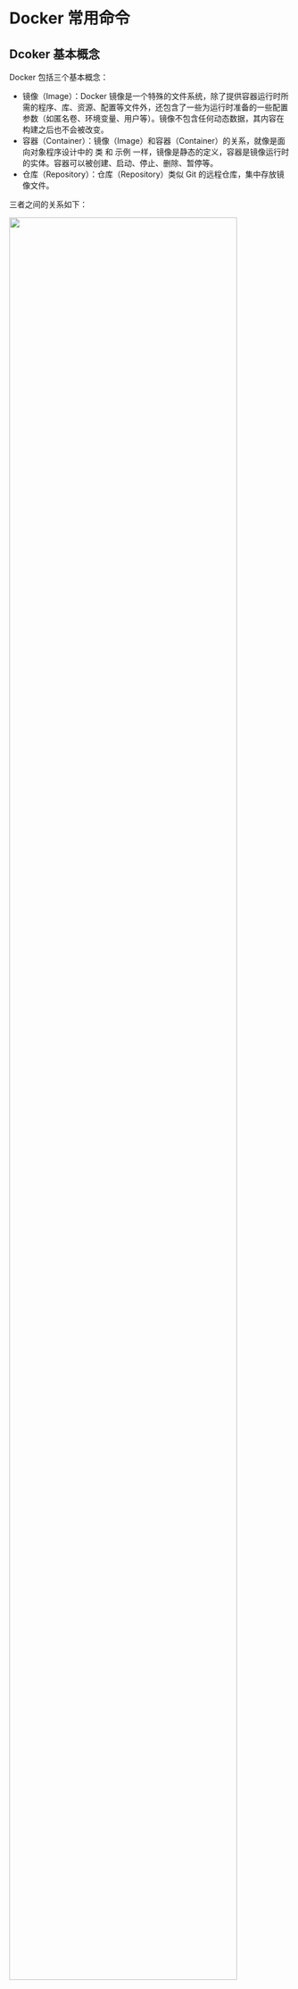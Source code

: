 # Docker 常用命令


## Dcoker 基本概念

Docker 包括三个基本概念：

- 镜像（Image）：Docker 镜像是一个特殊的文件系统，除了提供容器运行时所需的程序、库、资源、配置等文件外，还包含了一些为运行时准备的一些配置参数（如匿名卷、环境变量、用户等）。镜像不包含任何动态数据，其内容在构建之后也不会被改变。
- 容器（Container）：镜像（Image）和容器（Container）的关系，就像是面向对象程序设计中的 类 和 示例 一样，镜像是静态的定义，容器是镜像运行时的实体。容器可以被创建、启动、停止、删除、暂停等。
- 仓库（Repository）：仓库（Repository）类似 Git 的远程仓库，集中存放镜像文件。

三者之间的关系如下：

<img src="/images/docker/container-image-registry.png" alt="" width="90%" />

## 服务

查看 Docker 版本信息

```Shell
docker version
```

启动 Docker

```Shell
service docker start
```

重启 docker 服务

```Shell
service docker restart
```

关闭 docker 服务

```Shell
service docker stop
```

查看 Docker 信息

```Shell
docker info
```

查看命令帮助

```Shell
docker help
docker help run
```

## 容器

### 容器生命周期管理

#### docker run

创建一个新的容器并运行一个命令，语法 `docker run [OPTIONS] IMAGE [COMMAND] [ARG...]`

OPTIONS 说明：

- -a stdin: 指定标准输入输出内容类型，可选 STDIN/STDOUT/STDERR 三项；
- -d: 后台运行容器，并返回容器 ID；
- -i: 以交互模式运行容器，通常与 -t 同时使用；
- -P: 随机端口映射，容器内部端口随机映射到主机的端口
- -p: 指定端口映射，格式为：主机(宿主)端口:容器端口
- -t: 为容器重新分配一个伪输入终端，通常与 -i 同时使用；
- --name="nginx-lb": 为容器指定一个名称；
- --dns 8.8.8.8: 指定容器使用的 DNS 服务器，默认和宿主一致；
- --dns-search example.com: 指定容器 DNS 搜索域名，默认和宿主一致；
- -h "mars": 指定容器的 hostname；
- -e username="ritchie": 设置环境变量；
- --env-file=[]: 从指定文件读入环境变量；
- --cpuset="0-2" or --cpuset="0,1,2": 绑定容器到指定 CPU 运行；
- -m :设置容器使用内存最大值；
- --net="bridge": 指定容器的网络连接类型，支持 bridge/host/none/container: 四种类型；
- --link=[]: 添加链接到另一个容器；
- --expose=[]: 开放一个端口或一组端口；
- --volume , -v: 绑定一个卷

**示例**

使用 docker 镜像 nginx:latest 以后台模式启动一个容器,并将容器命名为 mynginx。

```Shell
docker run --name mynginx -d nginx:latest
```

使用镜像 nginx:latest 以后台模式启动一个容器,并将容器的 80 端口映射到主机随机端口。

```Shell
docker run -P -d nginx:latest
```

使用镜像 nginx:latest，以后台模式启动一个容器,将容器的 80 端口映射到主机的 80 端口,主机的目录 /data 映射到容器的 /data。

```Shell
docker run -p 80:80 -v /data:/data -d nginx:latest
```

绑定容器的 8080 端口，并将其映射到本地主机 127.0.0.1 的 80 端口上。

```Shell
$ docker run -p 127.0.0.1:80:8080/tcp ubuntu bash
```

使用镜像 nginx:latest 以交互模式启动一个容器,在容器内执行/bin/bash 命令。

```Shell
ubuntu@ubuntu:~$ docker run -it nginx:latest /bin/bash
root@b8573233d675:/#
```

#### docker start

启动一个或多个已经被停止的容器，语法`docker start [OPTIONS] CONTAINER [CONTAINER...]`

#### docker stop

停止一个运行中的容器，语法`docker stop [OPTIONS] CONTAINER [CONTAINER...]`

#### docker restart

重启容器，语法`docker restart [OPTIONS] CONTAINER [CONTAINER...]`

#### docker kill

杀掉一个运行中的容器，语法`docker kill [OPTIONS] CONTAINER [CONTAINER...]`

OPTIONS 说明：

- -s :向容器发送一个信号

**示例**

杀掉运行中的容器 mynginx

```Shell
ubuntu@ubuntu:~$ docker kill -s KILL mynginx
mynginx
```

#### docker rm

删除一个或多个容器，语法`docker rm [OPTIONS] CONTAINER [CONTAINER...]`

OPTIONS 说明：

- -f :通过 SIGKILL 信号强制删除一个运行中的容器。
- -l :移除容器间的网络连接，而非容器本身。
- -v :删除与容器关联的卷。

**示例**

强制删除容器 db01、db02：

```Shell
docker rm -f db01 db02
```

#### docker pause

暂停容器中所有的进程，语法`docker pause CONTAINER [CONTAINER...]`

#### docker unpause

恢复容器中所有的进程，语法`docker unpause CONTAINER [CONTAINER...]`

**示例**

暂停数据库容器 db01 提供服务。

```Shell
docker pause db01
```

恢复数据库容器 db01 提供服务。

```Shell
docker unpause db01
```

#### docker create

创建一个新的容器但不启动它，用法同 docker run

语法`docker create [OPTIONS] IMAGE [COMMAND] [ARG...]`，语法同 docker run

**示例**

使用 docker 镜像 nginx:latest 创建一个容器,并将容器命名为 myubuntu

```Shell
ubuntu@ubuntu:~$ docker create --name myubuntu nginx:latest
09b93464c2f75b7b69f83d56a9cfc23ceb50a48a9db7652ee4c27e3e2cb1961f
```

#### docker exec

在运行的容器中执行命令，语法`docker exec [OPTIONS] CONTAINER COMMAND [ARG...]`

OPTIONS 说明：

- -d :分离模式: 在后台运行
- -i :即使没有附加也保持 STDIN 打开
- -t :分配一个伪终端

**示例**

在容器 mynginx 中以交互模式执行容器内 /root/ubuntu.sh 脚本:

```Shell
ubuntu@ubuntu:~$ docker exec -it mynginx /bin/sh /root/ubuntu.sh
http://www.ubuntu.com/
```

在容器 mynginx 中开启一个交互模式的终端:

```Shell
ubuntu@ubuntu:~$ docker exec -i -t  mynginx /bin/bash
root@b1a0703e41e7:/#
```

### 容器操作

#### docker ps

列出容器，语法`docker ps [OPTIONS]`

OPTIONS 说明：

- -a :显示所有的容器，包括未运行的。
- -f :根据条件过滤显示的内容。
- --format :指定返回值的模板文件。
- -l :显示最近创建的容器。
- -n :列出最近创建的 n 个容器。
- --no-trunc :不截断输出。
- -q :静默模式，只显示容器编号。
- -s :显示总的文件大小。

**示例**

列出所有在运行的容器信息。

```Shell
ubuntu@ubuntu:~$ docker ps
CONTAINER ID IMAGE COMMAND ... PORTS NAMES
09b93464c2f7 nginx:latest "nginx -g 'daemon off" ... 80/tcp, 443/tcp myubuntu
96f7f14e99ab mysql:5.6 "docker-entrypoint.sh" ... 0.0.0.0:3306->3306/tcp mymysql
```

输出详情介绍：

- CONTAINER ID: 容器 ID。
- IMAGE: 使用的镜像。
- COMMAND: 启动容器时运行的命令。
- CREATED: 容器的创建时间。
- STATUS: 容器状态。状态有 7 种：
  - created（已创建）
  - restarting（重启中）
  - running（运行中）
  - removing（迁移中）
  - paused（暂停）
  - exited（停止）
  - dead（死亡）
- PORTS: 容器的端口信息和使用的连接类型（tcp\udp）。
- NAMES: 自动分配的容器名称。

#### docker inspect

获取容器/镜像的元数据，语法`docker inspect [OPTIONS] NAME|ID [NAME|ID...]`

OPTIONS 说明：

- -f :指定返回值的模板文件。
- -s :显示总的文件大小。
- --type :为指定类型返回 JSON。

#### docker top

查看容器中运行的进程信息，支持 ps 命令参数，语法`docker top [OPTIONS] CONTAINER [ps OPTIONS]`

容器运行时不一定有/bin/bash 终端来交互执行 top 命令，而且容器还不一定有 top 命令，可以使用 docker top 来实现查看 container 中正在运行的进程。

#### docker attach

连接到正在运行中的容器，语法`docker attach [OPTIONS] CONTAINER`

要 attach 上去的容器必须正在运行，可以同时连接上同一个 container 来共享屏幕（与 screen 命令的 attach 类似）。

#### docker events

从服务器获取实时事件，语法`docker events [OPTIONS]`

OPTIONS 说明：

- -f ：根据条件过滤事件；
- --since ：从指定的时间戳后显示所有事件;
- --until ：流水时间显示到指定的时间为止；

#### docker logs

获取容器的日志，语法`docker logs [OPTIONS] CONTAINER`

OPTIONS 说明：

- -f : 跟踪日志输出
- --since :显示某个开始时间的所有日志
- -t : 显示时间戳
- --tail :仅列出最新 N 条容器日志

#### docker wait

阻塞运行直到容器停止，然后打印出它的退出代码，语法`docker wait [OPTIONS] CONTAINER [CONTAINER...]`

#### docker export

将文件系统作为一个 tar 归档文件导出到 STDOUT，语法`docker export [OPTIONS] CONTAINER`

OPTIONS 说明：

- -o :将输入内容写到文件。

**示例**

将 id 为 a404c6c174a2 的容器按日期保存为 tar 文件。

```Shell
ubuntu@ubuntu:~$ docker export -o mysql-`date +%Y%m%d`.tar a404c6c174a2
ubuntu@ubuntu:~$ ls mysql-`date +%Y%m%d`.tar
mysql-20160711.tar
```

#### docker port

用于列出指定的容器的端口映射，或者查找将 PRIVATE_PORT NAT 到面向公众的端口。

语法`docker port [OPTIONS] CONTAINER [PRIVATE_PORT[/PROTO]]`

#### docker stats

显示容器资源的使用情况，包括：CPU、内存、网络 I/O 等。

语法`docker stats [OPTIONS] [CONTAINER...]`

OPTIONS 说明：

- --all , -a :显示所有的容器，包括未运行的。
- --format :指定返回值的模板文件。
- --no-stream :展示当前状态就直接退出了，不再实时更新。
- --no-trunc :不截断输出。

**示例**

列出所有在运行的容器信息。

```Shell
ubuntu@ubuntu:~$  docker stats
CONTAINER ID        NAME                                    CPU %               MEM USAGE / LIMIT     MEM %               NET I/O             BLOCK I/O           PIDS
b95a83497c91        awesome_brattain                        0.28%               5.629MiB / 1.952GiB   0.28%               916B / 0B           147kB / 0B          9
67b2525d8ad1        foobar                                  0.00%               1.727MiB / 1.952GiB   0.09%               2.48kB / 0B         4.11MB / 0B         2
```

输出详情介绍：

- CONTAINER ID 与 NAME: 容器 ID 与名称。
- CPU % 与 MEM %: 容器使用的 CPU 和内存的百分比。
- MEM USAGE / LIMIT: 容器正在使用的总内存，以及允许使用的内存总量。
- NET I/O: 容器通过其网络接口发送和接收的数据量。
- BLOCK I/O: 容器从主机上的块设备读取和写入的数据量。
- PIDs: 容器创建的进程或线程数。

以 JSON 格式输出：

```Shell
ubuntu@ubuntu:~$ docker stats nginx --no-stream --format "{{ json . }}"
  {"BlockIO":"0B / 13.3kB","CPUPerc":"0.03%","Container":"nginx","ID":"ed37317fbf42","MemPerc":"0.24%","MemUsage":"2.352MiB / 982.5MiB","Name":"nginx","NetIO":"539kB / 606kB","PIDs":"2"}
```

### 容器 rootfs 命令

#### docker commit

从容器创建一个新的镜像，语法`docker commit [OPTIONS] CONTAINER [REPOSITORY[:TAG]]`

OPTIONS 说明：

- -a :提交的镜像作者；
- -c :使用 Dockerfile 指令来创建镜像；
- -m :提交时的说明文字；
- -p :在 commit 时，将容器暂停。

**示例**

将容器 a404c6c174a2 保存为新的镜像,并添加提交人信息和说明信息。

```Shell
ubuntu@ubuntu:~$ docker commit -a "ubuntu.com" -m "my apache" a404c6c174a2  mymysql:v1
sha256:37af1236adef1544e8886be23010b66577647a40bc02c0885a6600b33ee28057
ubuntu@ubuntu:~$ docker images mymysql:v1
REPOSITORY          TAG                 IMAGE ID            CREATED             SIZE
mymysql             v1                  37af1236adef        15 seconds ago      329 MB
```

#### docker cp

用于容器与主机之间的数据拷贝。

**语法**

`docker cp [OPTIONS] CONTAINER:SRC_PATH DEST_PATH|-`

`docker cp [OPTIONS] SRC_PATH|- CONTAINER:DEST_PATH`

OPTIONS 说明：

- -L :保持源目标中的链接

**示例**

将主机/www/ubuntu 目录拷贝到容器 96f7f14e99ab 的/www 目录下。

```Shell
docker cp /www/ubuntu 96f7f14e99ab:/www/
```

将主机/www/ubuntu 目录拷贝到容器 96f7f14e99ab 中，目录重命名为 www。

```Shell
docker cp /www/ubuntu 96f7f14e99ab:/www
```

将容器 96f7f14e99ab 的/www 目录拷贝到主机的/tmp 目录中。

```Shell
docker cp  96f7f14e99ab:/www /tmp/
```

#### docker diff

检查容器里文件结构的更改，语法`docker diff [OPTIONS] CONTAINER`

## 镜像仓库

### docker login

登陆到一个 Docker 镜像仓库，如果未指定镜像仓库地址，默认为官方仓库 Docker Hub

语法`docker login [OPTIONS] [SERVER]`

OPTIONS 说明：

- -u :登陆的用户名
- -p :登陆的密码

**示例**

登陆到 Docker Hub

```Shell
docker login -u 用户名 -p 密码
# 登出 Docker Hub
# docker logout
```

### docker logout

登出一个 Docker 镜像仓库，如果未指定镜像仓库地址，默认为官方仓库 Docker Hub

语法`docker logout [OPTIONS] [SERVER]`

### docker pull

从镜像仓库中拉取或者更新指定镜像，语法`docker pull [OPTIONS] NAME[:TAG|@DIGEST]`

OPTIONS 说明：

- -a :拉取所有 tagged 镜像
- --disable-content-trust :忽略镜像的校验,默认开启

### docker push

将本地的镜像上传到镜像仓库,要先登陆到镜像仓库

语法`docker push [OPTIONS] NAME[:TAG]`

OPTIONS 说明：

- --disable-content-trust :忽略镜像的校验,默认开启

### docker search

从 Docker Hub 查找镜像，语法`docker search [OPTIONS] TERM`

OPTIONS 说明：

- --automated :只列出 automated build 类型的镜像；
- --no-trunc :显示完整的镜像描述；
- -f <过滤条件>:列出收藏数不小于指定值的镜像。

**示例**

从 Docker Hub 查找所有镜像名包含 java，并且收藏数大于 10 的镜像

```Shell
ubuntu@ubuntu:~$ docker search -f stars=10 java
NAME                  DESCRIPTION                           STARS   OFFICIAL   AUTOMATED
java                  Java is a concurrent, class-based...   1037    [OK]
anapsix/alpine-java   Oracle Java 8 (and 7) with GLIBC ...   115                [OK]
develar/java                                                 46                 [OK]
```

参数说明：

- NAME: 镜像仓库源的名称
- DESCRIPTION: 镜像的描述
- OFFICIAL: 是否 docker 官方发布
- stars: 类似 Github 里面的 star，表示点赞、喜欢的意思。
- AUTOMATED: 自动构建。

## 本地镜像管理

### docker images

列出本地镜像，语法`docker images [OPTIONS] [REPOSITORY[:TAG]]`

OPTIONS 说明：

- -a :列出本地所有的镜像（含中间映像层，默认情况下，过滤掉中间映像层）；
- --digests :显示镜像的摘要信息；
- -f :显示满足条件的镜像；
- --format :指定返回值的模板文件；
- --no-trunc :显示完整的镜像信息；
- -q :只显示镜像 ID。

### docker rmi

删除本地一个或多个镜像，语法`docker rmi [OPTIONS] IMAGE [IMAGE...]`

OPTIONS 说明：

- -f :强制删除；
- --no-prune :不移除该镜像的过程镜像，默认移除；

### docker tag

标记本地镜像，将其归入某一仓库。

语法`docker tag [OPTIONS] IMAGE[:TAG] [REGISTRYHOST/][USERNAME/]NAME[:TAG]`

**示例**

将镜像 ubuntu:15.10 标记为 ubuntu/ubuntu:v3 镜像。

```Shell
root@ubuntu:~# docker tag ubuntu:15.10 ubuntu/ubuntu:v3
root@ubuntu:~# docker images   ubuntu/ubuntu:v3
REPOSITORY          TAG                 IMAGE ID            CREATED             SIZE
ubuntu/ubuntu       v3                  4e3b13c8a266        3 months ago        136.3 MB
```

### docker build

命令用于使用 Dockerfile 创建镜像。

语法`docker build [OPTIONS] PATH | URL | -`

OPTIONS 说明：

- --build-arg=[] :设置镜像创建时的变量；
- --cpu-shares :设置 cpu 使用权重；
- --cpu-period :限制 CPU CFS 周期；
- --cpu-quota :限制 CPU CFS 配额；
- --cpuset-cpus :指定使用的 CPU id；
- --cpuset-mems :指定使用的内存 id；
- --disable-content-trust :忽略校验，默认开启；
- -f :指定要使用的 Dockerfile 路径；
- --force-rm :设置镜像过程中删除中间容器；
- --isolation :使用容器隔离技术；
- --label=[] :设置镜像使用的元数据；
- -m :设置内存最大值；
- --memory-swap :设置 Swap 的最大值为内存+swap，"-1"表示不限 swap；
- --no-cache :创建镜像的过程不使用缓存；
- --pull :尝试去更新镜像的新版本；
- --quiet, -q :安静模式，成功后只输出镜像 ID；
- --rm :设置镜像成功后删除中间容器；
- --shm-size :设置/dev/shm 的大小，默认值是 64M；
- --ulimit :Ulimit 配置。
- --squash :将 Dockerfile 中所有的操作压缩为一层。
- --tag, -t: 镜像的名字及标签，通常 name:tag 或者 name 格式；可以在一次构建中为一个镜像设置多个标签。
- --network: 默认 default。在构建期间设置 RUN 指令的网络模式

**示例**

使用当前目录的 Dockerfile 创建镜像，标签为 ubuntu/ubuntu:v1。

```Shell
docker build -t ubuntu/ubuntu:v1 .
```

使用 URL github.com/creack/docker-firefox 的 Dockerfile 创建镜像。

```Shell
docker build github.com/creack/docker-firefox
```

也可以通过 -f Dockerfile 文件的位置：

```Shell
$ docker build -f /path/to/a/Dockerfile .
```

### docker history

查看指定镜像的创建历史，语法`docker history [OPTIONS] IMAGE`

OPTIONS 说明：

- -H :以可读的格式打印镜像大小和日期，默认为 true；
- --no-trunc :显示完整的提交记录；
- -q :仅列出提交记录 ID。

### docker save

将指定镜像保存成 tar 归档文件，语法`docker save [OPTIONS] IMAGE [IMAGE...]`

OPTIONS 说明：

- -o :输出到的文件。

**示例**

将镜像 ubuntu/ubuntu:v3 生成 my_ubuntu_v3.tar 文档

```Shell
ubuntu@ubuntu:~$ docker save -o my_ubuntu_v3.tar ubuntu/ubuntu:v3
ubuntu@ubuntu:~$ ll my_ubuntu_v3.tar
-rw------- 1 ubuntu ubuntu 142102016 Jul 11 01:37 my_ubuntu_v3.ta
```

### docker load

导入使用 docker save 命令导出的镜像，语法`docker load [OPTIONS]`

OPTIONS 说明：

- --input , -i : 指定导入的文件，代替 STDIN。
- --quiet , -q : 精简输出信息。

**示例**

```Shell
$ docker load < busybox.tar.gz
$ docker load --input fedora.tar
```

### docker import

从归档文件中创建镜像，语法`docker import [OPTIONS] file|URL|- [REPOSITORY[:TAG]]`

OPTIONS 说明：

- -c :应用 docker 指令创建镜像；
- -m :提交时的说明文字；

**示例**

从镜像归档文件 my_ubuntu_v3.tar 创建镜像，命名为 ubuntu/ubuntu:v4

```Shell
ubuntu@ubuntu:~$ docker import  my_ubuntu_v3.tar ubuntu/ubuntu:v4
sha256:63ce4a6d6bc3fabb95dbd6c561404a309b7bdfc4e21c1d59fe9fe4299cbfea39
ubuntu@ubuntu:~$ docker images ubuntu/ubuntu:v4
REPOSITORY          TAG                 IMAGE ID            CREATED             SIZE
ubuntu/ubuntu       v4                  63ce4a6d6bc3        20 seconds ago      142.1 MB
```

## 参考

https://cloud.tencent.com/developer/article/1772136

https://www.runoob.com/docker/docker-command-manual.html


